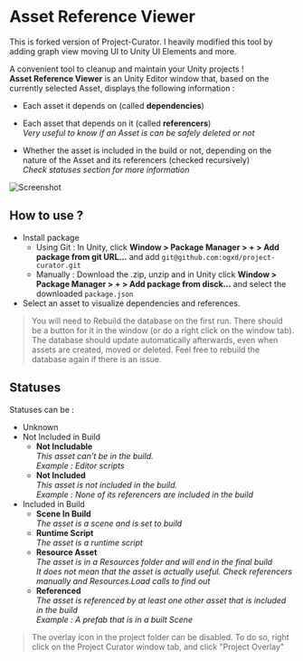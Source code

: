 # Asset Reference Viewer

This is forked version of Project-Curator. I heavily modified this tool by adding graph view moving UI to Unity UI Elements and more.

A convenient tool to cleanup and maintain your Unity projects !    
**Asset Reference Viewer** is an Unity Editor window that, based on the currently selected Asset, displays the following information :

- Each asset it depends on (called **dependencies**)

- Each asset that depends on it (called **referencers**)  
  *Very useful to know if an Asset is can be safely deleted or not*

- Whether the asset is included in the build or not, depending on the nature of the Asset and its referencers (checked recursively)  
  *Check statuses section for more information*

![Screenshot](https://raw.githubusercontent.com/ogxd/project-curator/master/Demo/preview.gif)

## How to use ?
- Install package
  - Using Git : In Unity, click **Window > Package Manager > + > Add package from git URL...** and add `git@github.com:ogxd/project-curator.git`
  - Manually : Download the .zip, unzip and in Unity click **Window > Package Manager > + > Add package from disck...** and select the downloaded `package.json`
- Select an asset to visualize dependencies and references.

> You will need to Rebuild the database on the first run. There should be a button for it in the window (or do a right click on the window tab). The database should update automatically afterwards, even when assets are created, moved or deleted. Feel free to rebuild the database again if there is an issue.

## Statuses

Statuses can be :

- Unknown
- Not Included in Build
  - **Not Includable**  
    *This asset can't be in the build.*  
    *Example : Editor scripts*
  - **Not Included**  
    *This asset is not included in the build.  
    Example : None of its referencers are included in the build*
- Included in Build
  - **Scene In Build**  
    *The asset is a scene and is set to build*
  - **Runtime Script**  
    *The asset is a runtime script*
  - **Resource Asset**  
    *The asset is in a Resources folder and will end in the final build  
    It does not mean that the asset is actually useful. Check referencers manually and Resources.Load calls to find out*
  - **Referenced**  
    *The asset is referenced by at least one other asset that is included in the build  
    Example : A prefab that is in a built Scene*  

> The overlay icon in the project folder can be disabled. To do so, right click on the Project Curator window tab, and click "Project Overlay"
